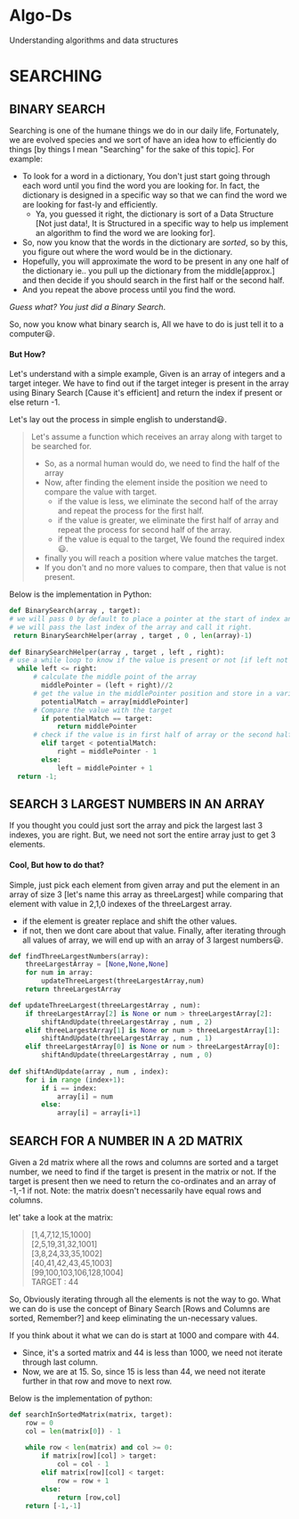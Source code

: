 # Algo-Ds
Understanding algorithms and data structures 

# SEARCHING

## BINARY SEARCH
Searching is one of the humane things we do in our daily life, Fortunately, we are evolved species and we sort of have an idea how to efficiently do things [by things I mean "Searching" for the sake of this topic]. 
For example:
* To look for a word in a dictionary, You don't just start going through each word until you find the word you are looking for.
  In fact, the dictionary is designed in a specific way so that we can find the word we are looking for fast-ly and efficiently.
  * Ya, you guessed it right, the dictionary is sort of a Data Structure [Not just data!, It is Structured in a specific way to help us implement an algorithm to find the word we are looking for].
* So, now you know that the words in the dictionary are *sorted*, so by this, you figure out where the word would be in the dictionary.
* Hopefully, you will approximate the word to be present in any one half of the dictionary ie.. you pull up the dictionary from the middle[approx.] and then decide if you should search in the first half or the second half.
* And you repeat the above process until you find the word.

_Guess what? 
You just did a Binary Search_.

So, now you know what binary search is, All we have to do is just tell it to a computer:smiley:.

#### But How?
Let's understand with a simple example, Given is an array of integers and a target integer. We have to find out if the target integer is present in the array using Binary Search [Cause it's efficient] and return the index if present or else return -1.

Let's lay out the process in simple english to understand:smiley:.
>Let's assume a function which receives an array along with target to be searched for.
>* So, as a normal human would do, we need to find the half of the array
>* Now, after finding the element inside the position we need to compare the value with target.
>   * if the value is less, we eliminate the second half of the array and repeat the process for the first half.
>   * if the value is greater, we eliminate the first half of array and repeat the process for second half of the array.
>   * if the value is equal to the target, We found the required index:smiley:.
>* finally you will reach a position where value matches the target.
>* If you don't and no more values to compare, then that value is not present.

Below is the implementation in Python:

````python
def BinarySearch(array , target):
# we will pass 0 by default to place a pointer at the start of index and call it left
# we will pass the last index of the array and call it right.
 return BinarySearchHelper(array , target , 0 , len(array)-1)
 
def BinarySearchHelper(array , target , left , right):
# use a while loop to know if the value is present or not [if left not greater than right then the value might be present in the array].
  while left <= right:
      # calculate the middle point of the array
    	middlePointer = (left + right)//2
      # get the value in the middlePointer position and store in a variable
    	potentialMatch = array[middlePointer]
      # Compare the value with the target
    	if potentialMatch == target:
      		return middlePointer
      # check if the value is in first half of array or the second half and adjust the left or right pointers accordingly to eliminate the unnecessary half.
    	elif target < potentialMatch:
      		right = middlePointer - 1
    	else:
      		left = middlePointer + 1
  return -1;
````

## SEARCH 3 LARGEST NUMBERS IN AN ARRAY
If you thought you could just sort the array and pick the largest last 3 indexes, you are right. But, we need not sort the entire array just to get 3 elements.

#### Cool, But how to do that?
Simple, just pick each element from given array and put the element in an array of size 3 [let's name this array as threeLargest] while comparing that element with value in 2,1,0 indexes of the threeLargest array.
* if the element is greater replace and shift the other values.
* if not, then we dont care about that value.
Finally, after iterating through all values of array, we will end up with an array of 3 largest numbers:smiley:.

````python
def findThreeLargestNumbers(array):
	threeLargestArray = [None,None,None]
	for num in array:
		updateThreeLargest(threeLargestArray,num)
	return threeLargestArray

def updateThreeLargest(threeLargestArray , num):
	if threeLargestArray[2] is None or num > threeLargestArray[2]:
		shiftAndUpdate(threeLargestArray , num , 2) 
	elif threeLargestArray[1] is None or num > threeLargestArray[1]:
		shiftAndUpdate(threeLargestArray , num , 1) 
	elif threeLargestArray[0] is None or num > threeLargestArray[0]:
		shiftAndUpdate(threeLargestArray , num , 0) 
		
def shiftAndUpdate(array , num , index):
	for i in range (index+1):
		if i == index:
			array[i] = num
		else:
			array[i] = array[i+1]
````


## SEARCH FOR A NUMBER IN A 2D MATRIX
Given a 2d matrix where all the rows and columns are sorted and a target number, we need to find if the target is present in the matrix or not. If the target is present then we need to return the co-ordinates and an array of -1,-1 if not.
Note: the matrix doesn't necessarily have equal rows and columns.

let' take a look at the matrix:
> [1,4,7,12,15,1000]  
> [2,5,19,31,32,1001]  
> [3,8,24,33,35,1002]  
> [40,41,42,43,45,1003]  
> [99,100,103,106,128,1004]   
>  TARGET : 44

So, Obviously iterating through all the elements is not the way to go. What we can do is use the concept of Binary Search [Rows and Columns are sorted, Remember?] and keep eliminating the un-necessary values.

If you think about it what we can do is start at 1000 and compare with 44.
* Since, it's a sorted matrix and 44 is less than 1000, we need not iterate through last column.
* Now, we are at 15. So, since 15 is less than 44, we need not iterate further in that row and move to next row.

Below is the implementation of python:

````python
def searchInSortedMatrix(matrix, target): 
	row = 0
	col = len(matrix[0]) - 1
	
	while row < len(matrix) and col >= 0:
		if matrix[row][col] > target:
			col = col - 1
		elif matrix[row][col] < target:
			row = row + 1
		else:
			return [row,col]
	return [-1,-1]
	

````
